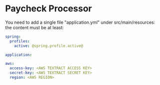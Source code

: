 # Paycheck Processor

You need to add a single file "application.yml" under src/main/resources:
the content must be at least:
```yml
spring:
  profiles:
    active: @spring.profile.active@

application:

aws:
  access-key: <AWS TEXTRACT ACCESS KEY>
  secret-key: <AWS TEXTRACT SECRET KEY>
  region: <AWS REGION>

```